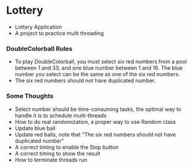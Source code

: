 # Lottery
- Lottery Application
- A project to practice multi threading

### DoubleColorball Rules
- To play DoubleColorball, you must select six red numbers from a pool between 1 and 33, and one blue number between 1 and 16. The blue number you select can be the same as one of the six red numbers.
- The six red numbers should not have duplicated number.

### Some Thoughts
- Select number should be time-consuming tasks,  the optimal way to handle it is to schedule multi-threads
- How to do real randomization, a proper way to use Random class
- Update blue ball
- Update red balls, note that "The six red numbers should not have duplicated number"
- A correct timing to enable the Stop button
- A correct timing to show the result
- How to terminate threads run
